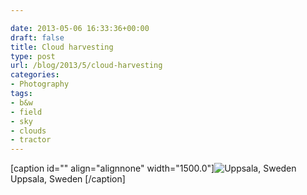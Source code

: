 ```yaml
---

date: 2013-05-06 16:33:36+00:00
draft: false
title: Cloud harvesting
type: post
url: /blog/2013/5/cloud-harvesting
categories:
- Photography
tags:
- b&w
- field
- sky
- clouds
- tractor
---
```


[caption id="" align="alignnone" width="1500.0"]![ Uppsala, Sweden ](/images/2013-05-06-20135cloud-harvesting/20130501-GKAR7146.jpg)
 Uppsala, Sweden [/caption]
